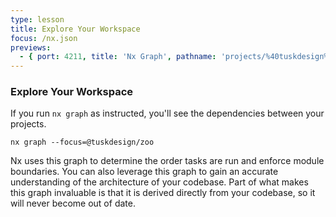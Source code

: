 ```yaml
---
type: lesson
title: Explore Your Workspace
focus: /nx.json
previews:
  - { port: 4211, title: 'Nx Graph', pathname: 'projects/%40tuskdesign%2Fzoo' }
---
```


### Explore Your Workspace

<!-- {% video-link link="https://youtu.be/ZA9K4iT3ANc?t=250" /%} -->

If you run `nx graph` as instructed, you'll see the dependencies between your projects.

```shell {% path="~/tuskydesigns" %}
nx graph --focus=@tuskdesign/zoo
```

Nx uses this graph to determine the order tasks are run and enforce module boundaries. You can also leverage this graph to gain an accurate understanding of the architecture of your codebase. Part of what makes this graph invaluable is that it is derived directly from your codebase, so it will never become out of date.
